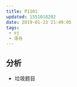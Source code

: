 ```yaml
---
title: P1101
updated: 1551018202
date: 2019-01-23 21:49:05
tags:
 - oj
 - 洛谷
---
```

## 分析

 - 垃圾题目

